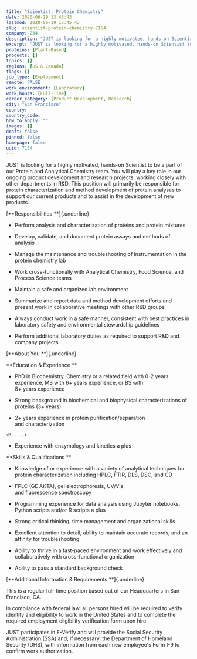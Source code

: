 ```yaml
---
title: "Scientist, Protein Chemistry"
date: 2020-06-19 13:45:43
lastmod: 2020-06-19 13:45:43
slug: scientist-protein-chemistry-7154
company: 234
description: "JUST is looking for a highly motivated, hands-on Scientist to be a part of our Protein and Analytical Chemistry team. You will play a key role in our ongoing product development and research projects, working closely with other departments in R&D. This position will primarily be responsible for protein characterization and method development of protein analyses to support our current products and to assist in the development of new products. Responsibilities Perform analysis and characterization of proteins and protein mixtures "
excerpt: "JUST is looking for a highly motivated, hands-on Scientist to be a part of our Protein and Analytical Chemistry team. You will play a key role in our ongoing product development and research projects, working closely with other departments in R&D. This position will primarily be responsible for protein characterization and method development of protein analyses to support our current products and to assist in the development of new products. Responsibilities Perform analysis and characterization of proteins and protein mixtures "
proteins: [Plant-Based]
products: []
topics: []
regions: [US & Canada]
flags: []
job_type: [Employment]
remote: FALSE
work_environment: [Laboratory]
work_hours: [Full-Time]
career_category: [Product Development, Research]
city: "San Francisco"
country: 
country_code: 
how_to_apply: ""
images: []
draft: false
pinned: false
homepage: false
uuid: 7154
---
```

JUST is looking for a highly motivated, hands-on Scientist to be a part
of our Protein and Analytical Chemistry team. You will play a key role
in our ongoing product development and research projects, working
closely with other departments in R&D. This position will primarily be
responsible for protein characterization and method development of
protein analyses to support our current products and to assist in the
development of new products. 

[**Responsibilities **]{.underline}

-   Perform analysis and characterization of proteins and protein
    mixtures 

-   Develop, validate, and document protein assays and methods of
    analysis 

-   Manage the maintenance and troubleshooting of instrumentation in the
    protein chemistry lab 

-   Work cross-functionally with Analytical Chemistry, Food Science, and
    Process Science teams  

-   Maintain a safe and organized lab environment 

-   Summarize and report data and method development efforts and
    present work in collaborative meetings with other R&D groups 

-   Always conduct work in a safe manner, consistent with best practices
    in laboratory safety and environmental stewardship guidelines 

-   Perform additional laboratory duties as required to support R&D and
    company projects 

[**About You **]{.underline}

**Education & Experience **

-   PhD in Biochemistry, Chemistry or a related field with 0-2 years
    experience, MS with 6+ years experience, or BS with
    8+ years experience 

-   Strong background in biochemical and biophysical characterizations
    of proteins (3+ years) 

-   2+ years experience in protein purification/separation
    and characterization  

```{=html}
<!-- -->
```
-   Experience with enzymology and kinetics a plus 

**Skills & Qualifications **

-   Knowledge of or experience with a variety of analytical techniques
    for protein characterization including HPLC, FTIR, DLS, DSC, and CD 

-   FPLC (GE AKTA), gel electrophoresis, UV/Vis
    and fluorescence spectroscopy  

-   Programming experience for data analysis using Jupyter notebooks,
    Python scripts and/or R scripts a plus 

-   Strong critical thinking, time management and organizational skills 

-   Excellent attention to detail, ability to maintain accurate records,
    and an affinity for troubleshooting 

-   Ability to thrive in a fast-paced environment and work effectively
    and collaboratively with cross-functional organization 

-   Ability to pass a standard background check 

[**Additional Information & Requirements **]{.underline}

This is a regular full-time position based out of our Headquarters in
San Francisco, CA. 

In compliance with federal law, all persons hired will be required to
verify identity and eligibility to work in the United States and to
complete the required employment eligibility verification form upon
hire. 

JUST participates in E-Verify and will provide the Social Security
Administration (SSA) and, if necessary, the Department of Homeland
Security (DHS), with information from each new employee's Form I-9 to
confirm work authorization.
